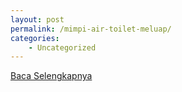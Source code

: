 ```yaml
---
layout: post
permalink: /mimpi-air-toilet-meluap/
categories:
    - Uncategorized
---
```


[Baca Selengkapnya](/01)